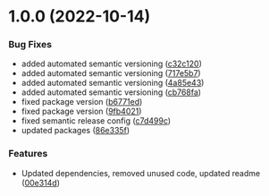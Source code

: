 # 1.0.0 (2022-10-14)


### Bug Fixes

* added automated semantic versioning ([c32c120](https://github.com/feijoa-dev/feijoa-react/commit/c32c120b17409b32ea404033db93a9b768b0c35b))
* added automated semantic versioning ([717e5b7](https://github.com/feijoa-dev/feijoa-react/commit/717e5b771f99cab8625ab80384bf228056e45644))
* added automated semantic versioning ([4a85e43](https://github.com/feijoa-dev/feijoa-react/commit/4a85e43164d0bd31a67f07ae2d287cf5ffba18d0))
* added automated semantic versioning ([cb768fa](https://github.com/feijoa-dev/feijoa-react/commit/cb768fac6df78c94479070fff7da1b47f4fdbdbe))
* fixed package version ([b6771ed](https://github.com/feijoa-dev/feijoa-react/commit/b6771ed52409aa731931da3dd3b0c816c5a56782))
* fixed package version ([9fb4021](https://github.com/feijoa-dev/feijoa-react/commit/9fb4021c11db8b4f0b8dafdb7a595d426a3486ae))
* fixed semantic release config ([c7d499c](https://github.com/feijoa-dev/feijoa-react/commit/c7d499cf6a8644d25a71aee4666f57253651046c))
* updated packages ([86e335f](https://github.com/feijoa-dev/feijoa-react/commit/86e335f9d94bb6e9bd03364f963848aabce092b0))


### Features

* Updated dependencies, removed unused code, updated readme ([00e314d](https://github.com/feijoa-dev/feijoa-react/commit/00e314d0ab145465e7d494835012d64ba7bc617e))
